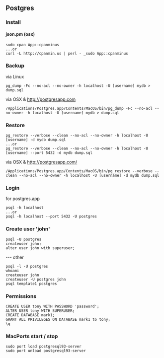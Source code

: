 ## Postgres

### Install

#### json.pm (osx)

    sudo cpan App::cpanminus
    ...or
    curl -L http://cpanmin.us | perl - _sudo App::cpanminus

### Backup

via Linux

    pg_dump -Fc --no-acl --no-owner -h localhost -U [username] mydb > dump.sql

via OSX & http://postgresapp.com

    /Applications/Postgres.app/Contents/MacOS/bin/pg_dump -Fc --no-acl --no-owner -h localhost -U [username] mydb > dump.sql

### Restore

    pg_restore --verbose --clean --no-acl --no-owner -h localhost -U [username] -d mydb dump.sql
    ...or
    pg_restore --verbose --clean --no-acl --no-owner -h localhost -U [username] --port 5432 -d mydb dump.sql

via OSX & http://postgresapp.com/

    /Applications/Postgres.app/Contents/MacOS/bin/pg_restore --verbose --clean --no-acl --no-owner -h localhost -U [username] -d mydb dump.sql

### Login

for postgres.app

    psql -h localhost
    ...or
    psql -h localhost --port 5432 -U postgres

### Create user 'john'

    psql -U postgres
    createuser john;
    alter user john with superuser;

--- other

    psql -l -U postgres
    whoami
    createuser john
    createuser -U postgres john
    psql template1 postgres

### Permissions

    CREATE USER tony WITH PASSWORD 'password';
    ALTER USER tony WITH SUPERUSER;
    CREATE DATABASE mark1;
    GRANT ALL PRIVILEGES ON DATABASE mark1 to tony;
    \q

### MacPorts start / stop

    sudo port load postgresql93-server
    sudo port unload postgresql93-server
